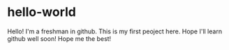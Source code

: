 # hello-world
Hello! I'm a freshman in github. This is my first peoject here. Hope I'll learn github
well soon!
Hope me the best!
